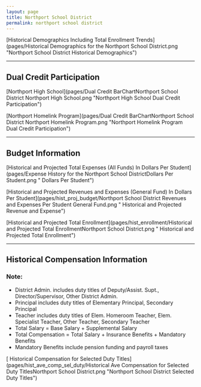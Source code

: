 ```yaml
---
layout: page
title: Northport School District
permalink: northport school district
---
```



[Historical Demographics Including Total Enrollment Trends](pages/Historical Demographics for the Northport School District.png "Northport School District Historical Demographics")

___

## Dual Credit Participation

[Northport High School](pages/Dual Credit BarChartNorthport School District Northport High School.png "Northport High School Dual Credit Participation")

[Northport Homelink Program](pages/Dual Credit BarChartNorthport School District Northport Homelink Program.png "Northport Homelink Program Dual Credit Participation")


___

## Budget Information

[Historical and Projected Total Expenses (All Funds) In Dollars Per Student](pages/Expense History for the Northport School DistrictDollars Per Student.png " Dollars Per Student")

[Historical and Projected Revenues and Expenses (General Fund) In Dollars Per Student](pages/hist_proj_budget/Northport School District Revenues and Expenses Per Student General Fund.png " Historical and Projected Revenue and Expense")

[Historical and Projected Total Enrollment](pages/hist_enrollment/Historical and Projected Total EnrollmentNorthport School District.png " Historical and Projected Total Enrollment")


___

## Historical Compensation Information
### Note:
- District Admin. includes duty titles of Deputy/Assist. Supt., Director/Supervisor, Other District Admin.
- Principal includes duty titles of Elementary Principal, Secondary Principal
- Teacher includes duty titles of Elem. Homeroom Teacher, Elem. Specialist Teacher, Other Teacher, Secondary Teacher
- Total Salary = Base Salary + Supplemental Salary
- Total Compensation = Total Salary + Insurance Benefits + Mandatory Benefits
- Mandatory Benefits include pension funding and payroll taxes

[ Historical Compensation for Selected Duty Titles](pages/hist_ave_comp_sel_duty/Historical Ave Compensation for Selected Duty TitlesNorthport School District.png "Northport School District Selected Duty Titles")


